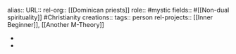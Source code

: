 alias::
URL::
rel-org:: [[Dominican priests]]
role:: #mystic
fields:: #[[Non-dual spirituality]] #Christianity
creations::
tags:: person
rel-projects:: [[Inner Beginner]], [[Another M-Theory]]

-
 

-